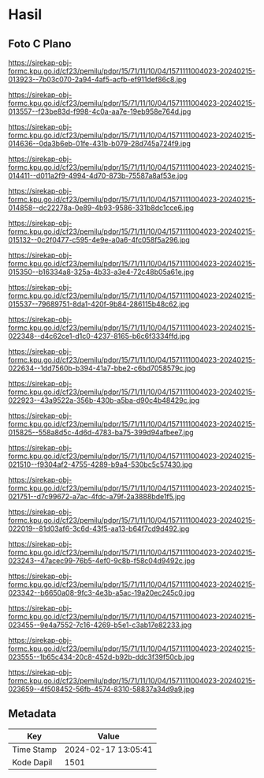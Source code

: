 # Hasil

## Foto C Plano

https://sirekap-obj-formc.kpu.go.id/cf23/pemilu/pdpr/15/71/11/10/04/1571111004023-20240215-013923--7b03c070-2a94-4af5-acfb-ef911def86c8.jpg

https://sirekap-obj-formc.kpu.go.id/cf23/pemilu/pdpr/15/71/11/10/04/1571111004023-20240215-013557--f23be83d-f998-4c0a-aa7e-19eb958e764d.jpg

https://sirekap-obj-formc.kpu.go.id/cf23/pemilu/pdpr/15/71/11/10/04/1571111004023-20240215-014636--0da3b6eb-01fe-431b-b079-28d745a724f9.jpg

https://sirekap-obj-formc.kpu.go.id/cf23/pemilu/pdpr/15/71/11/10/04/1571111004023-20240215-014411--d011a2f9-4994-4d70-873b-75587a8af53e.jpg

https://sirekap-obj-formc.kpu.go.id/cf23/pemilu/pdpr/15/71/11/10/04/1571111004023-20240215-014858--dc22278a-0e89-4b93-9586-331b8dc1cce6.jpg

https://sirekap-obj-formc.kpu.go.id/cf23/pemilu/pdpr/15/71/11/10/04/1571111004023-20240215-015132--0c2f0477-c595-4e9e-a0a6-4fc058f5a296.jpg

https://sirekap-obj-formc.kpu.go.id/cf23/pemilu/pdpr/15/71/11/10/04/1571111004023-20240215-015350--b16334a8-325a-4b33-a3e4-72c48b05a61e.jpg

https://sirekap-obj-formc.kpu.go.id/cf23/pemilu/pdpr/15/71/11/10/04/1571111004023-20240215-015537--79689751-8da1-420f-9b84-286115b48c62.jpg

https://sirekap-obj-formc.kpu.go.id/cf23/pemilu/pdpr/15/71/11/10/04/1571111004023-20240215-022348--d4c62ce1-d1c0-4237-8165-b6c6f3334ffd.jpg

https://sirekap-obj-formc.kpu.go.id/cf23/pemilu/pdpr/15/71/11/10/04/1571111004023-20240215-022634--1dd7560b-b394-41a7-bbe2-c6bd7058579c.jpg

https://sirekap-obj-formc.kpu.go.id/cf23/pemilu/pdpr/15/71/11/10/04/1571111004023-20240215-022923--43a9522a-356b-430b-a5ba-d90c4b48429c.jpg

https://sirekap-obj-formc.kpu.go.id/cf23/pemilu/pdpr/15/71/11/10/04/1571111004023-20240215-015825--558a8d5c-4d6d-4783-ba75-399d94afbee7.jpg

https://sirekap-obj-formc.kpu.go.id/cf23/pemilu/pdpr/15/71/11/10/04/1571111004023-20240215-021510--f9304af2-4755-4289-b9a4-530bc5c57430.jpg

https://sirekap-obj-formc.kpu.go.id/cf23/pemilu/pdpr/15/71/11/10/04/1571111004023-20240215-021751--d7c99672-a7ac-4fdc-a79f-2a3888bde1f5.jpg

https://sirekap-obj-formc.kpu.go.id/cf23/pemilu/pdpr/15/71/11/10/04/1571111004023-20240215-022019--81d03af6-3c6d-43f5-aa13-b64f7cd9d492.jpg

https://sirekap-obj-formc.kpu.go.id/cf23/pemilu/pdpr/15/71/11/10/04/1571111004023-20240215-023243--47acec99-76b5-4ef0-9c8b-f58c04d9492c.jpg

https://sirekap-obj-formc.kpu.go.id/cf23/pemilu/pdpr/15/71/11/10/04/1571111004023-20240215-023342--b6650a08-9fc3-4e3b-a5ac-19a20ec245c0.jpg

https://sirekap-obj-formc.kpu.go.id/cf23/pemilu/pdpr/15/71/11/10/04/1571111004023-20240215-023455--9e4a7552-7c16-4269-b5e1-c3ab17e82233.jpg

https://sirekap-obj-formc.kpu.go.id/cf23/pemilu/pdpr/15/71/11/10/04/1571111004023-20240215-023555--1b65c434-20c8-452d-b92b-ddc3f39f50cb.jpg

https://sirekap-obj-formc.kpu.go.id/cf23/pemilu/pdpr/15/71/11/10/04/1571111004023-20240215-023659--4f508452-56fb-4574-8310-58837a34d9a9.jpg


## Metadata

| Key        | Value               |
| ---------- | ------------------- |
| Time Stamp | 2024-02-17 13:05:41 |
| Kode Dapil | 1501                |



